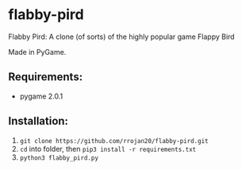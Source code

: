 # flabby-pird
Flabby Pird: A clone (of sorts) of the highly popular game Flappy Bird 

Made in PyGame.



## Requirements:
- pygame 2.0.1


## Installation:
1. `git clone https://github.com/rrojan20/flabby-pird.git`
2. `cd` into folder, then `pip3 install -r requirements.txt`
3. `python3 flabby_pird.py`
